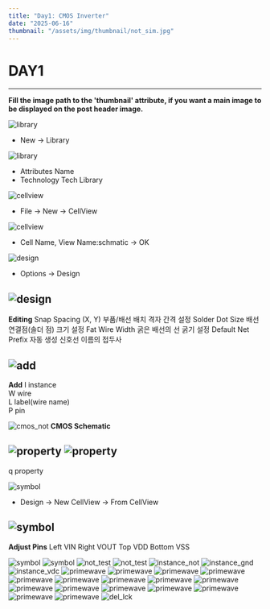 ```yaml
---
title: "Day1: CMOS Inverter"
date: "2025-06-16"
thumbnail: "/assets/img/thumbnail/not_sim.jpg"
---
```


# DAY1
---

**Fill the image path to the 'thumbnail' attribute, if you want a main image to be displayed on the post header image.**

![library](/assets/img/full_custom/library1.png "Library")
* New -> Library

![library](/assets/img/full_custom/library2.png "Library")
* Attributes Name
* Technology Tech Library 

![cellview](/assets/img/full_custom/cellview1.png "cellview")
* File -> New -> CellView

![cellview](/assets/img/full_custom/cellview2.png "cellview")
* Cell Name, View Name:schmatic -> OK

![design](/assets/img/full_custom/design1.png "design")
* Options -> Design

![design](/assets/img/full_custom/design2.png "design")
---
**Editing**
Snap Spacing (X, Y) 부품/배선 배치 격자 간격 설정
Solder Dot Size	    배선 연결점(솔더 점) 크기 설정
Fat Wire Width  	굵은 배선의 선 굵기 설정
Default Net Prefix	자동 생성 신호선 이름의 접두사


![add](/assets/img/full_custom/add.png "add")
---
**Add**
I  instance  
W  wire  
L  label(wire name)  
P  pin  

![cmos_not](/assets/img/full_custom/cmos_not.png "cmos_not")
**CMOS Schematic**

![property](/assets/img/full_custom/property1.png "property")
![property](/assets/img/full_custom/property2.png "property")
---
q     property

![symbol](/assets/img/full_custom/symbol1.png "symbol")
* Design -> New CellView -> From CellView

![symbol](/assets/img/full_custom/symbol2.png "symbol")
---
**Adjust Pins**
Left     VIN
Right    VOUT
Top      VDD
Bottom   VSS

![symbol](/assets/img/full_custom/symbol3.png "symbol")
![symbol](/assets/img/full_custom/symbol4.png "symbol")
![not_test](/assets/img/full_custom/not_test1.png "not_test")
![not_test](/assets/img/full_custom/not_test2.png "not_test")
![instance_not](/assets/img/full_custom/instance_not.png "instance_not")
![instance_gnd](/assets/img/full_custom/instance_gnd.png "instance_gnd")
![instance_vdc](/assets/img/full_custom/instance_vdc.png "instance_vdc")
![primewave](/assets/img/full_custom/primewave1.png "primewave1")
![primewave](/assets/img/full_custom/primewave2.png "primewave2")
![primewave](/assets/img/full_custom/primewave3.png "primewave3")
![primewave](/assets/img/full_custom/primewave4.png "primewave4")
![primewave](/assets/img/full_custom/primewave5.png "primewave5")
![primewave](/assets/img/full_custom/primewave6.png "primewave6")
![primewave](/assets/img/full_custom/primewave7.png "primewave7")
![primewave](/assets/img/full_custom/primewave8.png "primewave8")
![primewave](/assets/img/full_custom/primewave9.png "primewave9")
![primewave](/assets/img/full_custom/primewave10.png "primewave10")
![primewave](/assets/img/full_custom/primewave11.png "primewave11")
![primewave](/assets/img/full_custom/primewave12.png "primewave12")
![primewave](/assets/img/full_custom/primewave13.png "primewave13")
![primewave](/assets/img/full_custom/primewave14.png "primewave14")
![primewave](/assets/img/full_custom/primewave15.png "primewave15")
![primewave](/assets/img/full_custom/primewave16.png "primewave16")
![del_lck](/assets/img/full_custom/del_lck.png "del_lck")
